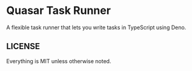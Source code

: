 # Quasar Task Runner

A flexible task runner that lets you write tasks in TypeScript using Deno.

## LICENSE

Everything is MIT unless otherwise noted.
